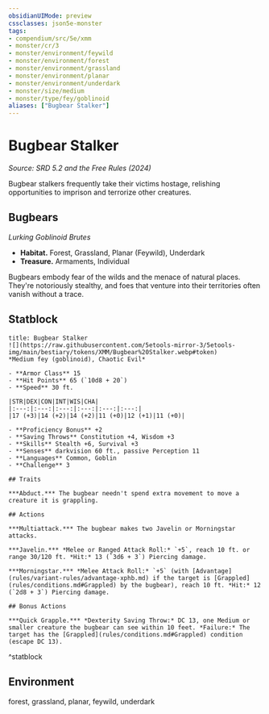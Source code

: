 ```yaml
---
obsidianUIMode: preview
cssclasses: json5e-monster
tags:
- compendium/src/5e/xmm
- monster/cr/3
- monster/environment/feywild
- monster/environment/forest
- monster/environment/grassland
- monster/environment/planar
- monster/environment/underdark
- monster/size/medium
- monster/type/fey/goblinoid
aliases: ["Bugbear Stalker"]
---
```

# Bugbear Stalker
*Source: SRD 5.2 and the Free Rules (2024)*  

Bugbear stalkers frequently take their victims hostage, relishing opportunities to imprison and terrorize other creatures.

## Bugbears

*Lurking Goblinoid Brutes*

- **Habitat.** Forest, Grassland, Planar (Feywild), Underdark  
- **Treasure.** Armaments, Individual  

Bugbears embody fear of the wilds and the menace of natural places. They're notoriously stealthy, and foes that venture into their territories often vanish without a trace.

## Statblock

```ad-statblock
title: Bugbear Stalker
![](https://raw.githubusercontent.com/5etools-mirror-3/5etools-img/main/bestiary/tokens/XMM/Bugbear%20Stalker.webp#token)
*Medium fey (goblinoid), Chaotic Evil*

- **Armor Class** 15
- **Hit Points** 65 (`10d8 + 20`)
- **Speed** 30 ft.

|STR|DEX|CON|INT|WIS|CHA|
|:---:|:---:|:---:|:---:|:---:|:---:|
|17 (+3)|14 (+2)|14 (+2)|11 (+0)|12 (+1)|11 (+0)|

- **Proficiency Bonus** +2
- **Saving Throws** Constitution +4, Wisdom +3
- **Skills** Stealth +6, Survival +3
- **Senses** darkvision 60 ft., passive Perception 11
- **Languages** Common, Goblin
- **Challenge** 3

## Traits

***Abduct.*** The bugbear needn't spend extra movement to move a creature it is grappling.

## Actions

***Multiattack.*** The bugbear makes two Javelin or Morningstar attacks.

***Javelin.*** *Melee or Ranged Attack Roll:* `+5`, reach 10 ft. or range 30/120 ft. *Hit:* 13 (`3d6 + 3`) Piercing damage.

***Morningstar.*** *Melee Attack Roll:* `+5` (with [Advantage](rules/variant-rules/advantage-xphb.md) if the target is [Grappled](rules/conditions.md#Grappled) by the bugbear), reach 10 ft. *Hit:* 12 (`2d8 + 3`) Piercing damage.

## Bonus Actions

***Quick Grapple.*** *Dexterity Saving Throw:* DC 13, one Medium or smaller creature the bugbear can see within 10 feet. *Failure:* The target has the [Grappled](rules/conditions.md#Grappled) condition (escape DC 13).
```
^statblock

## Environment

forest, grassland, planar, feywild, underdark